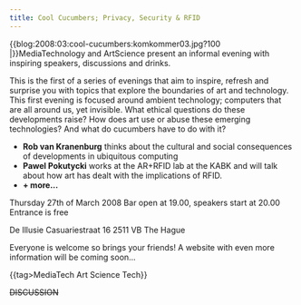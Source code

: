 ```yaml
---
title: Cool Cucumbers; Privacy, Security & RFID
---
```

{{blog:2008:03:cool-cucumbers:komkommer03.jpg?100 |}}MediaTechnology and ArtScience present an informal evening with inspiring speakers, discussions and drinks.

This is the first of a series of evenings that aim to inspire, refresh and surprise you with topics that explore the boundaries of art and technology. This first evening is focused around ambient technology; computers that are all around us, yet invisible. What ethical questions do these developments raise? How does art use or abuse these emerging technologies? And what do cucumbers have to do with it?

* **Rob van Kranenburg** thinks about the cultural and social consequences of developments in ubiquitous computing
* **Pawel Pokutycki** works at the AR+RFID lab at the KABK and will talk about how art has dealt with the implications of RFID.
* **+ more...**

Thursday 27th of March 2008
Bar open at 19.00, speakers start at 20.00
Entrance is free

De Illusie
Casuariestraat 16
2511 VB The Hague

Everyone is welcome so brings your friends!
A website with even more information will be coming soon...

{{tag>MediaTech Art Science Tech}}

~~DISCUSSION~~
